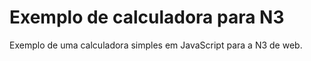 # Exemplo de calculadora para N3
Exemplo de uma calculadora simples em JavaScript para a N3 de web.
